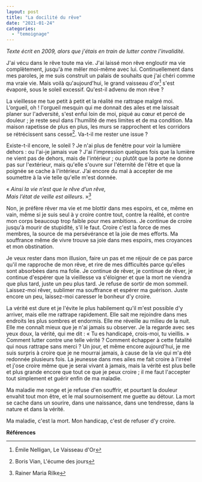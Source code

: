 ```yaml
---
layout: post
title: "La docilité du rêve"
date: "2021-01-24"
categories: 
  - "temoignage"
---
```


_Texte écrit en 2009, alors que j'étais en train de lutter contre l'invalidité._

J'ai vécu dans le rêve toute ma vie. J'ai laissé mon rêve engloutir ma vie complètement, jusqu'à me mêler moi-même avec lui. Continuellement dans mes paroles, je me suis construit un palais de souhaits que j'ai chéri comme ma vraie vie. Mais voilà qu'aujourd'hui, le grand vaisseau d'or[^1] s'est évaporé, sous le soleil excessif. Qu'est-il advenu de mon rêve ?

La vieillesse me tue petit à petit et la réalité me rattrape malgré moi. L’orgueil, oh ! l'orgueil mesquin qui me donnait des ailes et me laissait planer sur l'adversité, s'est enfui loin de moi, piqué au cœur et percé de douleur ; je reste seul dans l'humilité de mes limites et de ma condition. Ma maison rapetisse de plus en plus, les murs se rapprochent et les corridors se rétrécissent sans cesse[^2]. Va-t-il me rester une issue ?

Existe-t-il encore, le soleil ? Je n'ai plus de fenêtre pour voir la lumière dehors : ou l'ai-je jamais vue ? J'ai l'impression quelques fois que la lumière ne vient pas de dehors, mais de l'intérieur ; ou plutôt que la porte ne donne pas sur l'extérieur, mais qu'elle s'ouvre sur l'éternité de l'être et que la poignée se cache à l'intérieur. J’ai encore du mal à accepter de me soumettre à la vie telle qu'elle m'est donnée.

« _Ainsi la vie n’est que le rêve d’un rêve,_  
_Mais l’état de veille est ailleurs_. »[^3]

Non, je préfère rêver ma vie et me blottir dans mes espoirs, et ce, même en vain, même si je suis seul à y croire contre tout, contre la réalité, et contre mon corps beaucoup trop faible pour mes ambitions. Je continue de croire jusqu'à mourir de stupidité, s'il le faut. Croire c'est la force de mes membres, la source de ma persévérance et la joie de mes efforts. Ma souffrance même de vivre trouve sa joie dans mes espoirs, mes croyances et mon obstination. 

Je veux rester dans mon illusion, faire un pas et me réjouir de ce pas parce qu'il me rapproche de mon rêve, et rire de mes difficultés parce qu'elles sont absorbées dans ma folie. Je continue de rêver, je continue de rêver, je continue d'espérer que la vieillesse va s'éloigner et que la mort ne viendra que plus tard, juste un peu plus tard. Je refuse de sortir de mon sommeil. Laissez-moi rêver, sublimer ma souffrance et espérer ma guérison. Juste encore un peu, laissez-moi caresser le bonheur d'y croire.

La vérité est dure et je l'évite le plus habilement qu'il m'est possible d'y arriver, mais elle me rattrape rapidement. Elle sait me rejoindre dans mes endroits les plus sombres et endormis. Elle me réveille au milieu de la nuit. Elle me connaît mieux que je n'ai jamais su observer. Je la regarde avec ses yeux doux, la vérité, qui me dit : « Tu es handicapé, crois-moi, tu vieillis. » Comment lutter contre une telle vérité ? Comment échapper à cette fatalité qui nous rattrape sans merci ? Un jour, et même encore aujourd'hui, je me suis surpris à croire que je ne mourrai jamais, à cause de la vie qui m'a été redonnée plusieurs fois. La jeunesse dans mes ailes me fait croire à l'irréel et j'ose croire même que je serai vivant à jamais, mais la vérité est plus belle et plus grande encore que tout ce que je peux croire ; il me faut l'accepter tout simplement et guérir enfin de ma maladie.

Ma maladie me ronge et je refuse d'en souffrir, et pourtant la douleur envahit tout mon être, et le mal sournoisement me guette au détour. La mort se cache dans un sourire, dans une naissance, dans une tendresse, dans la nature et dans la vérité.

Ma maladie, c'est la mort. Mon handicap, c'est de refuser d'y croire.

**Références**
  
[^1]: Émile Nelligan, Le Vaisseau d'Or  
[^2]: Boris Vian, L'écume des jours  
[^3]: Rainer Maria Rilke
